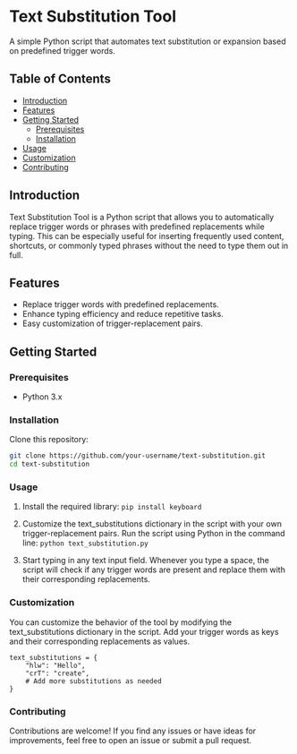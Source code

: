 # Text Substitution Tool

A simple Python script that automates text substitution or expansion based on predefined trigger words.

## Table of Contents

- [Introduction](#introduction)
- [Features](#features)
- [Getting Started](#getting-started)
  - [Prerequisites](#prerequisites)
  - [Installation](#installation)
- [Usage](#usage)
- [Customization](#customization)
- [Contributing](#contributing)

## Introduction

Text Substitution Tool is a Python script that allows you to automatically replace trigger words or phrases with predefined replacements while typing. This can be especially useful for inserting frequently used content, shortcuts, or commonly typed phrases without the need to type them out in full.

## Features

- Replace trigger words with predefined replacements.
- Enhance typing efficiency and reduce repetitive tasks.
- Easy customization of trigger-replacement pairs.

## Getting Started

### Prerequisites

- Python 3.x

### Installation 

Clone this repository:
   ```sh
   git clone https://github.com/your-username/text-substitution.git
   cd text-substitution
```
### Usage
1. Install the required library:
   ```pip install keyboard```

2. Customize the text_substitutions dictionary in the script with your own trigger-replacement pairs.
Run the script using Python in the command line:
```python text_substitution.py```

3. Start typing in any text input field.
Whenever you type a space, the script will check if any trigger words are present and replace them with their corresponding replacements.

### Customization
You can customize the behavior of the tool by modifying the text_substitutions dictionary in the script. Add your trigger words as keys and their corresponding replacements as values.

```
text_substitutions = {
    "hlw": "Hello",
    "crT": "create",
    # Add more substitutions as needed
}
```
### Contributing
Contributions are welcome! If you find any issues or have ideas for improvements, feel free to open an issue or submit a pull request.
